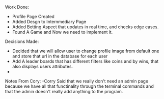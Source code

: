 Work Done:
- Profile Page Created
- Added Desgn to Internmediary Page
- Added Betting Aspect that updates in real time, and checks edge cases.
- Found A Game and Now we need to implement it.

Decisions Made:
- Decided that we will allow user to change profile image from default one and store that url in the database for each user
- Add A leader boards that has different filters like coins and by wins, that also displays users attributes.
- 
Notes From Cory:
-Corry Said that we really don't need an admin page because we have all that functinality through the terminal commands and that the admin doesn't really add anything to the program.
